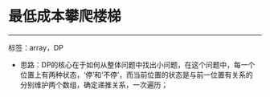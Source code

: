 # 最低成本攀爬楼梯
---
标签：array，DP
* 思路：DP的核心在于如何从整体问题中找出小问题，在这个问题中，每一个位置上有两种状态，‘停’和‘不停’，而当前位置的状态是与前一位置有关系的  
  分别维护两个数组，确定递推关系，一次遍历；
